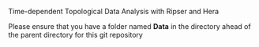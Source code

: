 Time-dependent Topological Data Analysis with Ripser and Hera

Please ensure that you have a folder named __Data__ in the directory ahead of the parent directory for this git repository